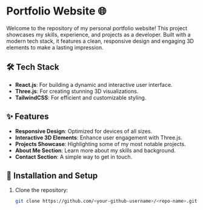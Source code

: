 # Portfolio Website 🌐

Welcome to the repository of my personal portfolio website! This project showcases my skills, experience, and projects as a developer. Built with a modern tech stack, it features a clean, responsive design and engaging 3D elements to make a lasting impression.

## 🛠️ Tech Stack

- **React.js**: For building a dynamic and interactive user interface.
- **Three.js**: For creating stunning 3D visualizations.
- **TailwindCSS**: For efficient and customizable styling.

## ✨ Features

- **Responsive Design**: Optimized for devices of all sizes.
- **Interactive 3D Elements**: Enhance user engagement with Three.js.
- **Projects Showcase**: Highlighting some of my most notable projects.
- **About Me Section**: Learn more about my skills and background.
- **Contact Section**: A simple way to get in touch.

## 🚀 Installation and Setup

1. Clone the repository:
   ```bash
   git clone https://github.com/<your-github-username>/<repo-name>.git
